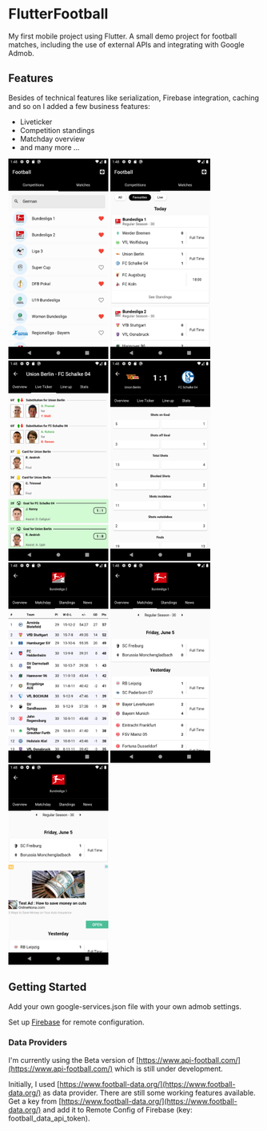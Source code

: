 # FlutterFootball

My first mobile project using Flutter. A small demo project for football matches, including the use of external APIs and integrating with Google Admob.

## Features

Besides of technical features like serialization, Firebase integration, caching and so on I added a few business features:
* Liveticker
* Competition standings
* Matchday overview
* and many more ...

<img src="doc/assets/competitions.png" width="200" /> <img src="doc/assets/matches.png" width="200" /> <img src="doc/assets/liveticker.png" width="200" /> <img src="doc/assets/stats.png" width="200" /> <img src="doc/assets/standings.png" width="200" /> <img src="doc/assets/matchday.png" width="200" /> <img src="doc/assets/ads.png" width="200" />


## Getting Started

Add your own google-services.json file with your own admob settings.

Set up [Firebase](https://firebase.google.com/) for remote configuration.

### Data Providers
I'm currently using the Beta version of [https://www.api-football.com/](https://www.api-football.com/) which is still under development.

Initially, I used [https://www.football-data.org/](https://www.football-data.org/) as data provider. There are still some working features available.
Get a key from [https://www.football-data.org/](https://www.football-data.org/) and add it to Remote Config of Firebase (key: football_data_api_token).


